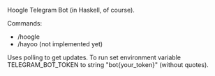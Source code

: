 Hoogle Telegram Bot (in Haskell, of course).

Commands:
- /hoogle <query>
- /hayoo <query> (not implemented yet)

Uses polling to get updates. To run set environment variable TELEGRAM_BOT_TOKEN to string "bot{your_token}" (without quotes).
